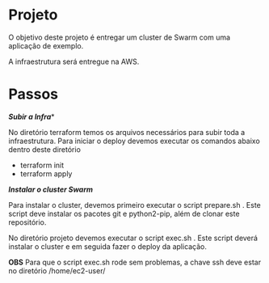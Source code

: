 Projeto
=======

O objetivo deste projeto é entregar um cluster de Swarm com uma aplicação de exemplo. 

A infraestrutura será entregue na AWS. 


Passos
======

***Subir a Infra****

No diretório terraform temos os arquivos necessários para subir toda a infraestrutura. Para iniciar o deploy devemos executar os comandos abaixo dentro deste diretório

* terraform init
* terraform apply 

***Instalar o cluster Swarm***

Para instalar o cluster, devemos primeiro executar o script prepare.sh . Este script deve instalar os pacotes git e python2-pip, além de clonar este repositório.  

No diretório projeto devemos executar o script exec.sh . Este script deverá instalar o cluster e em seguida fazer o deploy da aplicação. 

**OBS** 
Para que o script exec.sh rode sem problemas, a chave ssh deve estar no diretório /home/ec2-user/
